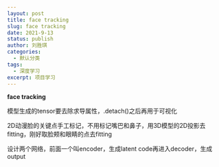 ```yaml
---
layout: post
title: face tracking
slug: face tracking
date: 2021-9-13
status: publish
author: 刘胜琪
categories: 
  - 默认分类
tags: 
  - 深度学习
excerpt: 项目学习
---
```


**face tracking**

模型生成的tensor要去除求导属性，.detach()之后再用于可视化



2D动漫脸的关键点手工标记，不用标记嘴巴和鼻子，用3D模型的2D投影去fitting，刚好取脸颊和眼睛的点去fitting



设计两个网络，前面一个叫encoder，生成latent code再进入decoder，生成output